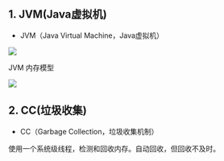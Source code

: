 
## 1. JVM(Java虚拟机)

* JVM（Java Virtual Machine，Java虚拟机）

![](https://gukaifeng.cn/posts/java-de-liang-chong-he-xin-ji-zhi/Java%E7%9A%84%E4%B8%A4%E7%A7%8D%E6%A0%B8%E5%BF%83%E6%9C%BA%E5%88%B6_1.png)

JVM 内存模型

![](https://gukaifeng.cn/posts/java-de-liang-chong-he-xin-ji-zhi/Java%E7%9A%84%E4%B8%A4%E7%A7%8D%E6%A0%B8%E5%BF%83%E6%9C%BA%E5%88%B6_2.png)

## 2. CC(垃圾收集)

* CC（Garbage Collection，垃圾收集机制）



使用一个系统级线程，检测和回收内存。自动回收，但回收不及时。

<!--more-->